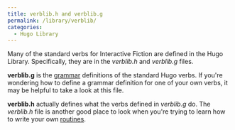 ```yaml
---
title: verblib.h and verblib.g
permalink: /library/verblib/
categories: 
  - Hugo Library
---
```


Many of the standard verbs for Interactive Fiction are defined in the
Hugo Library. Specifically, they are in the *verblib.h* and *verblib.g*
files.

**verblib.g** is the [grammar](basics/grammar/) definitions of the
standard Hugo verbs. If you're wondering how to define a grammar
definition for one of your own verbs, it may be helpful to take a look
at this file.

**verblib.h** actually defines what the verbs defined in *verblib.g* do.
The *verblib.h* file is another good place to look when you're trying to
learn how to write your own [routines](routines/).

